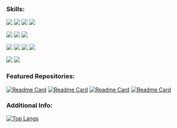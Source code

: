 ### Skills:

![](https://img.shields.io/badge/Language-Java-informational?style=flat&logo=<LOGO_NAME>&logoColor=white&color=2bbc8a)
![](https://img.shields.io/badge/Language-Python-informational?style=flat&logo=<LOGO_NAME>&logoColor=white&color=2bbc8a)
![](https://img.shields.io/badge/Language-C++-informational?style=flat&logo=<LOGO_NAME>&logoColor=white&color=2bbc8a)
![](https://img.shields.io/badge/Language-Javascript-informational?style=flat&logo=<LOGO_NAME>&logoColor=white&color=2bbc8a)

![](https://img.shields.io/badge/Cloud-Alexa_Skills_Kit-informational?style=flat&logo=<LOGO_NAME>&logoColor=white&color=2bbc8a)
![](https://img.shields.io/badge/Cloud-AWS_Lambda-informational?style=flat&logo=<LOGO_NAME>&logoColor=white&color=2bbc8a)
![](https://img.shields.io/badge/Cloud-AWS_DynamoDB-informational?style=flat&logo=<LOGO_NAME>&logoColor=white&color=2bbc8a)

![](https://img.shields.io/badge/Technology-Android_Studio-informational?style=flat&logo=<LOGO_NAME>&logoColor=white&color=2bbc8a)
![](https://img.shields.io/badge/Technology-Arduino-informational?style=flat&logo=<LOGO_NAME>&logoColor=white&color=2bbc8a)
![](https://img.shields.io/badge/Technology-Raspberry_Pi-informational?style=flat&logo=<LOGO_NAME>&logoColor=white&color=2bbc8a)
![](https://img.shields.io/badge/Technology-SQL_Relational_Database-informational?style=flat&logo=<LOGO_NAME>&logoColor=white&color=2bbc8a)

![](https://img.shields.io/badge/OS-Linux-informational?style=flat&logo=<LOGO_NAME>&logoColor=white&color=2bbc8a)
![](https://img.shields.io/badge/OS-Windows-informational?style=flat&logo=<LOGO_NAME>&logoColor=white&color=2bbc8a)

### Featured Repositories:

[![Readme Card](https://github-readme-stats.vercel.app/api/pin/?username=yashpuneet&repo=Alexa-Motivational-ToDo-List&theme=vision-friendly-dark)](https://github.com/yashpuneet/Alexa-Motivational-ToDo-List)
[![Readme Card](https://github-readme-stats.vercel.app/api/pin/?username=yashpuneet&repo=Flixster&theme=vision-friendly-dark)](https://github.com/yashpuneet/Flixster)
[![Readme Card](https://github-readme-stats.vercel.app/api/pin/?username=yashpuneet&repo=SimpleTweet&theme=vision-friendly-dark)](https://github.com/yashpuneet/SimpleTweet)
[![Readme Card](https://github-readme-stats.vercel.app/api/pin/?username=yashpuneet&repo=Parstagram&theme=vision-friendly-dark)](https://github.com/yashpuneet/Parstagram)

### Additional Info:

[![Top Langs](https://github-readme-stats.vercel.app/api/top-langs/?username=yashpuneet&langs_count=6&layout=compact&theme=vision-friendly-dark)](https://github.com/yashpuneet)

